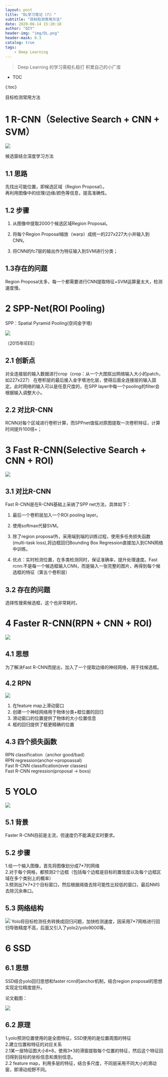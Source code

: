 ```yaml
---
layout: post
title: "DL学习笔记（六）"
subtitle: "目标检测常用方法"
date: 2020-06-14 15:20:18
author: "QIY"
header-img: "img/DL.png"
header-mask: 0.3
catalog: true
tags:
    - Deep Learning
---
```


> Deep Learning 的学习需稳扎稳打 积累自己的小厂库

* TOC

{:toc}

目标检测常用方法

# 1 R-CNN（Selective Search + CNN + SVM）

![](/img/in-post/200614-target-detection/132b39621693e0f0004fcd82242d4fa9.png)

候选窗结合深度学习方法

## 1.1 思路

先找出可能位置，即候选区域（Region Proposal）。<br />
再利用图像中的纹理/边缘/颜色等信息，提高准确性。

## 1.2 步骤

1.  从图像中提取2000个候选区域Region Proposal。
2.  将每个Region Proposal缩放（warp）成统一的227x227大小并输入到CNN。

3.  将CNN的fc7层的输出作为特征输入到SVM进行分类；

## 1.3存在的问题

Region Proposal太多，每一个都需要进行CNN提取特征+SVM运算量太大，检测速度慢。

# 2 SPP-Net(ROI Pooling)

SPP：Spatial Pyramid Pooling(空间金字塔)

![](/img/in-post/200614-target-detection/757c8c1dcbe4a8c2ae66cfd13f9237e0.png)

（2015年IEEE）

## 2.1 创新点

对全连接层的输入数据进行crop（crop：从一个大图抠出网络输入大小的patch，如227x227）
在卷积层的最后接入金字塔池化层，使得后面全连接层的输入固定。此时网络的输入可以是任意尺度的，在SPP
layer中每一个pooling的filter会根据输入调整大小。

## 2.2 对比R-CNN

RCNN对每个区域进行卷积计算，而SPPnet值愮对原图提取一次卷积特征，计算时间提升100倍+；

# 3 Fast R-CNN(Selective Search + CNN + ROI)

![](/img/in-post/200614-target-detection/f3e2af43352746c5c7062a83476c596c.png)

## 3.1 对比R-CNN

Fast R-CNN是在R-CNN基础上采纳了SPP net方法，具体如下：

1.  最后一个卷积层加入一个ROI pooling layer。<br />
2.  使用softmax代替SVM。<br />
3.  除了region proposal外，采用端到端的训练过程，使用多任务损失函数(multi-task
    loss),将边框回归Bounding Box Regression直接加入到CNN网络中训练。

1.  优点：实时检测位置，在多类检测同时，保证准确率，提升处理速度。Fast rcnn:不是每一个候选框输入CNN，而是输入一张完整的图片，再得到每个候选框的特征（第五个卷积层）

## 3.2 存在的问题

选择性搜索候选框，这个也非常耗时。

# 4 Faster R-CNN(RPN + CNN + ROI)

![](/img/in-post/200614-target-detection/7cb6691054f50044f15f61e96b1a2ab6.png)

## 4.1 思想

为了解决Fast R-CNN而提出，加入了一个提取边缘的神经网络，用于找候选框。

## 4.2 RPN

![](/img/in-post/200614-target-detection/1107783297e11d53b313893fd83792da.png)

1.  在feature map上滑动窗口<br />
2.  创建一个神经网络用于物体分类+框位置的回归<br />
3.  滑动窗口的位置提供了物体的大小位置信息<br />
4.  框的回归提供了框更精确的位置<br />

## 4.3 四个损失函数

RPN classification（anchor good/bad）<br />
RPN regression(anchor-\>propoassal)<br />
Fast R-CNN classification(over classes)<br />
Fast R-CNN regression(proposal -\> boxs)<br />
# 5 YOLO

![](/img/in-post/200614-target-detection/803d650f54039182f8a462275bffabf0.png)

## 5.1 背景

Faster R-CNN目前是主流，但速度仍不能满足实时要求。

## 5.2 步骤

1.给一个输入图像，首先将图像划分成7\*7的网络<br />
2.对于每个网格，都预测2个边框（包括每个边框是目标的置信度以及每个边框区域在多个类别上的概率）<br />
3.预测出7\*7\*2个目标窗口，然后根据阈值去除可能性比较低的窗口，最后NMS去除沉余串口。<br />
## 5.3 网络结构

![](/img/in-post/200614-target-detection/46bdef5345888b2457cec55b254c7c62.png)
Yolo将目标检测任务转换成回归问题，加快检测速度，因采用7\*7网格进行回归导致精度不高，后面又引入了yolo2/yolo9000等。

# 6 SSD

## 6.1 思想
SSD结合yolo回归思想和faster rcnn的anchor机制，结合region
proposal的思想实现定位精度提升。

论文截图：

![](/img/in-post/200614-target-detection/fab7b82a767de0aaf6fe74146a815ed7.png)

## 6.2 原理

1.yolo预测位置使用的是全图特征，SSD使用的是位置周围的特征<br />
2.建立位置和特征的对应关系<br />
2.1某一层特征图大小8\*8，使用3\*3的滑窗提取每个位置的特征，然后这个特征回归得到目标的坐标信息和类别信息。<br />
2.2 feature map，利用多层的特征，结合多尺度，不同层采用不同大小的滑动窗，即滑动视野不同。
